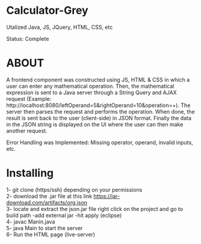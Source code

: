 # Calculator-Grey

Utalized Java, JS, JQuery, HTML, CSS, etc

Status: Complete

# ABOUT

A frontend component was constructed using JS, HTML & CSS in which a user can enter any mathematical operation. Then, the mathematical expression is sent to a Java server through a String Query and AJAX request (Example: http://localhost:8080/leftOperand=5&rightOperand=10&operation=+). The server then parses the request and performs the operation. When done, the result is sent back to the user (client-side) in JSON format. Finally the data in the JSON string is displayed on the UI where the user can then make another request.

Error Handling was Implemented: Missing operator, operand, invalid inputs, etc.

# Installing

1- git clone (https/ssh) depending on your permissions<br>
2- download the .jar file at this link https://jar-download.com/artifacts/org.json<br>
3- locate and extract the json.jar file right click on the project and go to build path -add external jar -hit apply (eclipse)<br>
4- javac Manin.java<br>
5- java Main to start the server<br>
6- Run the HTML page (live-server)<br>
